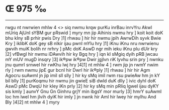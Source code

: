 # Œ 975 ‰
---
rwgu nt nwrwien mhlw 4
<> siq nwmu krqw purKu inrBau inrvYru
Akwl mUriq AjUnI sYBM gur pRswid ]
myry mn jip Aihinis nwmu hry ] koit koit doK bhu kIny sB prhir pwis
Dry ]1] rhwau ] hir hir nwmu jpih AwrwDih syvk Bwie Kry ] iklibK
doK gey sB nIkir ijau pwnI mYlu hry ]1] iKnu iKnu nru nwrwienu gwvih
muiK bolih nr nrhry ] pMc doK AswD ngr mih ieku iKnu plu dUir kry
]2] vfBwgI hir nwmu iDAwvih hir ky Bgq hry ] iqn kI sMgiq dyih
pRB jwcau mY mUV mugD insqry ]3] ik®pw ik®pw Dwir jgjIvn riK lyvhu
srin pry ] nwnku jnu qumrI srnweI hir rwKhu lwj hry ]4]1] nt
mhlw 4 ] rwm jip jn rwmY nwim rly ] rwm nwmu jipE gur bcnI hir
DwrI hir ik®ply ]1] rhwau ] hir hir Agm Agocru suAwmI jn jip imil
sll slly ] hir ky sMq imil rwm rsu pwieAw hm jn kY bil blly ]1]
purKoqmu hir nwmu jin gwieE siB dwld duK dlly ] ivic dyhI doK AswD
pMc DwqU hir kIey iKn prly ]2] hir ky sMq min pRIiq lgweI ijau dyKY
sis kmly ] aunvY Gnu Gn Ginhru grjY min ibgsY mor murly ]3] hmrY
suAwmI loc hm lweI hm jIvih dyiK hir imly ] jn nwnk hir Aml hir
lwey hir mylhu And Bly ]4]2] nt mhlw 4 ] myry
####
